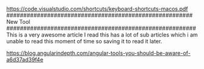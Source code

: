 https://code.visualstudio.com/shortcuts/keyboard-shortcuts-macos.pdf
####################################################### New Tool ########################################################
This is a very awesome article I read this has a lot of sub articles which i am unable to read this moment of time so saving it to read it later.

https://blog.angularindepth.com/angular-tools-you-should-be-aware-of-a6d37ad39f4e
